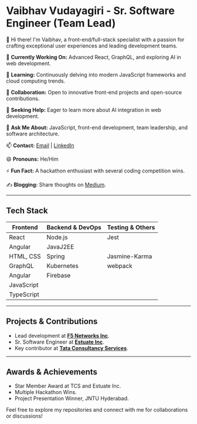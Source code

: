 # Vaibhav Vudayagiri - Sr. Software Engineer (Team Lead)

👋 Hi there! I'm Vaibhav, a front-end/full-stack specialist with a passion for crafting exceptional user experiences and leading development teams.

🔭 **Currently Working On:** Advanced React, GraphQL, and exploring AI in web development.

🌱 **Learning:** Continuously delving into modern JavaScript frameworks and cloud computing trends.

👯 **Collaboration:** Open to innovative front-end projects and open-source contributions.

🤔 **Seeking Help:** Eager to learn more about AI integration in web development.

💬 **Ask Me About:** JavaScript, front-end development, team leadership, and software architecture.

📫 **Contact:** [Email](mailto:vaibhav.vudayagiri@gmail.com) | [LinkedIn](https://www.linkedin.com/in/vaibhavvudayagiri/)

😄 **Pronouns:** He/Him

⚡ **Fun Fact:** A hackathon enthusiast with several coding competition wins.

✍️ **Blogging:** Share thoughts on [Medium](https://medium.com/@vaibhav.vudayagiri).

---

## Tech Stack

| Frontend      | Backend & DevOps | Testing & Others   |
|---------------|------------------|--------------------|
| React         | Node.js          | Jest               |
| Angular       | JavaJ2EE         |
| HTML, CSS     | Spring           | Jasmine-Karma
| GraphQL       | Kubernetes       | webpack            |
| Angular       | Firebase         |                    |
| JavaScript    |                  |                    |
| TypeScript    |                  |                    |

---

## Projects & Contributions

- Lead development at **[F5 Networks Inc](https://f5.com/)**.
- Sr. Software Engineer at **[Estuate Inc](https://www.estuate.com/)**.
- Key contributor at **[Tata Consultancy Services](https://www.tcs.com/)**.

---

## Awards & Achievements

- Star Member Award at TCS and Estuate Inc.
- Multiple Hackathon Wins.
- Project Presentation Winner, JNTU Hyderabad.

Feel free to explore my repositories and connect with me for collaborations or discussions!
